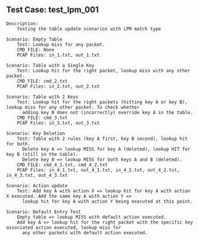 
Test Case: test_lpm_001
-------------------------

    Description:
        Testing the table update scenarios with LPM match type

    Scenario: Empty Table
	    Test: Lookup miss for any packet.
		CMD_FILE: None
	    PCAP Files: in_1.txt, out_1.txt

    Scenario: Table with a Single Key
		Test: Lookup hit for the right packet, lookup miss with any other packet.
	    CMD_FILE: cmd_2.txt
		PCAP Files: in_2.txt, out_2.txt

    Scenario: Table with 2 Keys
	    Test: Lookup hit for the right packets (hitting key A or key B), lookup miss for any other packet. To check whether
          adding key B does not (incorrectly) override key A in the table.
		CMD_FILE: cmd_3.txt
	    PCAP Files: in_3.txt, out_3.txt

    Scenario: Key Deletion
        Test: Table with 2 rules (key A first, key B second), lookup hit for both.
          Delete key A => lookup MISS for key A (deleted), lookup HIT for key B (still in the table).
          Delete key B => lookup MISS for both keys A and B (deleted).
	    CMD_FILE: cmd_4_1.txt, cmd_4_2.txt
	    PCAP Files: in_4_1.txt, out_4_1.txt, in_4_2.txt, out_4_2.txt, in_4_3.txt, out_4_3.txt

    Scenario: Action update
        Test: Add key A with action X => lookup hit for key A with action X executed. Add the same key A with action Y =>
          lookup hit for key A with action Y being executed at this point.

    Scenario: Default Entry Test
	    Empty table => lookup MISS with default action executed.
	    Add key A => lookup hit for the right packet with the specific key associated action executed, lookup miss for
          any other packets with default action executed.

